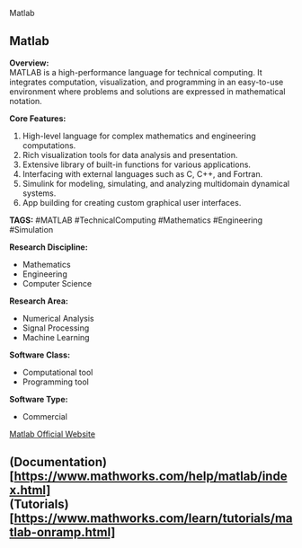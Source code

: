 Matlab
## Matlab

**Overview:**  
MATLAB is a high-performance language for technical computing. It integrates computation, visualization, and programming in an easy-to-use environment where problems and solutions are expressed in mathematical notation.

**Core Features:**  
1. High-level language for complex mathematics and engineering computations.
2. Rich visualization tools for data analysis and presentation.
3. Extensive library of built-in functions for various applications.
4. Interfacing with external languages such as C, C++, and Fortran.
5. Simulink for modeling, simulating, and analyzing multidomain dynamical systems.
6. App building for creating custom graphical user interfaces.

**TAGS:** #MATLAB #TechnicalComputing #Mathematics #Engineering #Simulation 

**Research Discipline:**
- Mathematics
- Engineering
- Computer Science

**Research Area:**
- Numerical Analysis
- Signal Processing
- Machine Learning

**Software Class:**
- Computational tool
- Programming tool

**Software Type:**
- Commercial

[Matlab Official Website](https://www.mathworks.com/products/matlab.html)

(Documentation)[https://www.mathworks.com/help/matlab/index.html]  
(Tutorials)[https://www.mathworks.com/learn/tutorials/matlab-onramp.html]
--------------------------------------
